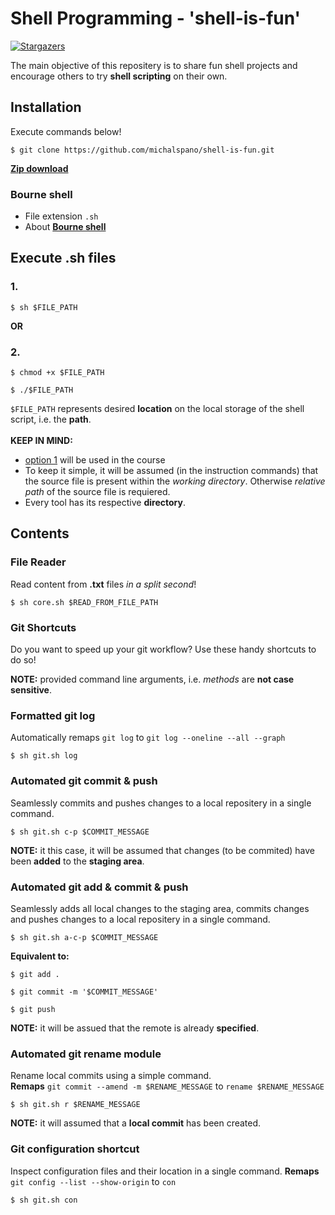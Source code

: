 # Shell Programming - 'shell-is-fun'

[![Stargazers][stars-shield]][stars-url]

The main objective of this repositery is to share fun shell projects and encourage others to try __shell scripting__ on their own.

## Installation
Execute commands below!

```Shell
$ git clone https://github.com/michalspano/shell-is-fun.git
```

[__Zip download__][ZIP]

### Bourne shell
- File extension `.sh`
- About [__Bourne shell__][WIKI_LINK]

## Execute .sh files
### 1.
```Shell
$ sh $FILE_PATH
```

**OR**

### 2.
```Shell
$ chmod +x $FILE_PATH
```

```Shell
$ ./$FILE_PATH
```

`$FILE_PATH` represents desired __location__ on the local storage of the shell script, i.e. the __path__.
<br><br>
__KEEP IN MIND:__ 
- [option 1](#1.) will be used in the course
- To keep it simple, it will be assumed (in the instruction commands) that the source file is present within the _working directory_. Otherwise _relative path_ of the source file is requiered.
- Every tool has its respective __directory__.

## Contents

### File Reader
Read content from __.txt__ files _in a split second_!

```Shell
$ sh core.sh $READ_FROM_FILE_PATH
```

### Git Shortcuts
Do you want to speed up your git workflow? Use these handy shortcuts to do so!

__NOTE:__ provided command line arguments, i.e. _methods_ are __not case sensitive__.

### Formatted git log
Automatically remaps `git log` to `git log --oneline --all --graph`

```Shell
$ sh git.sh log
```

### Automated git commit & push
Seamlessly commits and pushes changes to a local repositery in a single command.

```Shell
$ sh git.sh c-p $COMMIT_MESSAGE
```

__NOTE:__ it this case, it will be assumed that changes (to be commited) have been __added__ to the __staging area__.

### Automated git add & commit & push
Seamlessly adds all local changes to the staging area, commits changes and pushes changes to a local repositery in a single command.

```Shell
$ sh git.sh a-c-p $COMMIT_MESSAGE
```

__Equivalent to:__ <br>
```Shell
$ git add .
```

```Shell
$ git commit -m '$COMMIT_MESSAGE'
```

```Shell
$ git push
```

__NOTE:__ it will be assued that the remote is already __specified__.

### Automated git rename module
Rename local commits using a simple command. <br>
__Remaps__ `git commit --amend -m $RENAME_MESSAGE` to `rename $RENAME_MESSAGE`

```Shell
$ sh git.sh r $RENAME_MESSAGE
```

__NOTE:__ it will assumed that a __local commit__ has been created. 

### Git configuration shortcut
Inspect configuration files and their location in a single command.
__Remaps__ `git config --list --show-origin` to `con`

```Shell
$ sh git.sh con
```

<!-- LINK REFS -->
[WIKI_LINK]: https://en.wikipedia.org/wiki/Bourne_shell
[stars-shield]: https://img.shields.io/github/stars/michalspano/shell-is-fun.svg?style=for-the-badge
[stars-url]: https://github.com/michalspano/shell-is-fun/stargazers
[ZIP]: https://github.com/michalspano/shell-is-fun/archive/refs/heads/main.zip
